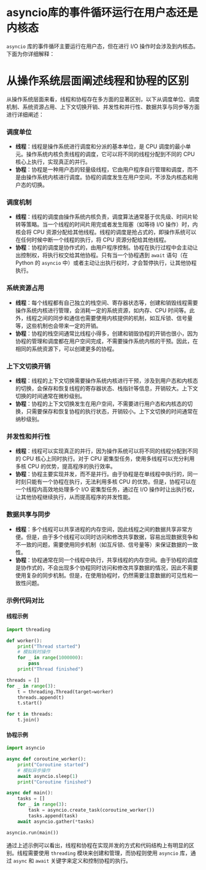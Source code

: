 # asyncio库的事件循环运行在用户态还是内核态
`asyncio` 库的事件循环主要运行在用户态，但在进行 I/O 操作时会涉及到内核态。下面为你详细解释：
# 从操作系统层面阐述线程和协程的区别
从操作系统层面来看，线程和协程存在多方面的显著区别，以下从调度单位、调度机制、系统资源占用、上下文切换开销、并发性和并行性、数据共享与同步等方面进行详细阐述：

### 调度单位
- **线程**：线程是操作系统进行调度和分派的基本单位，是 CPU 调度的最小单元。操作系统内核负责线程的调度，它可以将不同的线程分配到不同的 CPU 核心上执行，实现真正的并行。
- **协程**：协程是一种用户态的轻量级线程，它由用户程序自行管理和调度，而不是由操作系统内核进行调度。协程的调度发生在用户空间，不涉及内核态和用户态的切换。

### 调度机制
- **线程**：线程的调度由操作系统内核负责，调度算法通常基于优先级、时间片轮转等策略。当一个线程的时间片用完或者发生阻塞（如等待 I/O 操作）时，内核会将 CPU 资源分配给其他线程。线程的调度是抢占式的，即操作系统可以在任何时候中断一个线程的执行，将 CPU 资源分配给其他线程。
- **协程**：协程的调度是协作式的，由用户程序控制。协程在执行过程中会主动让出控制权，将执行权交给其他协程。只有当一个协程遇到 `await` 语句（在 Python 的 `asyncio` 中）或者主动让出执行权时，才会暂停执行，让其他协程执行。

### 系统资源占用
- **线程**：每个线程都有自己独立的栈空间、寄存器状态等，创建和销毁线程需要操作系统内核进行管理，会消耗一定的系统资源，如内存、CPU 时间等。此外，线程之间的同步和通信也需要使用内核提供的机制，如互斥锁、信号量等，这些机制也会带来一定的开销。
- **协程**：协程的栈空间通常比线程小得多，创建和销毁协程的开销也很小，因为协程的管理和调度都在用户空间完成，不需要操作系统内核的干预。因此，在相同的系统资源下，可以创建更多的协程。

### 上下文切换开销
- **线程**：线程的上下文切换需要操作系统内核进行干预，涉及到用户态和内核态的切换，会保存和恢复线程的寄存器状态、栈指针等信息，开销较大。上下文切换的时间通常在微秒级别。
- **协程**：协程的上下文切换发生在用户空间，不需要进行用户态和内核态的切换，只需要保存和恢复协程的执行状态，开销较小。上下文切换的时间通常在纳秒级别。

### 并发性和并行性
- **线程**：线程可以实现真正的并行，因为操作系统可以将不同的线程分配到不同的 CPU 核心上同时执行。对于 CPU 密集型任务，使用多线程可以充分利用多核 CPU 的优势，提高程序的执行效率。
- **协程**：协程主要实现并发，而不是并行。由于协程是在单线程中执行的，同一时刻只能有一个协程在执行，无法利用多核 CPU 的优势。但是，协程可以在一个线程内高效地处理多个 I/O 密集型任务，通过在 I/O 操作时让出执行权，让其他协程继续执行，从而提高程序的并发性能。

### 数据共享与同步
- **线程**：多个线程可以共享进程的内存空间，因此线程之间的数据共享非常方便。但是，由于多个线程可以同时访问和修改共享数据，容易出现数据竞争和不一致的问题，需要使用同步机制（如互斥锁、信号量等）来保证数据的一致性。
- **协程**：协程通常在同一个线程中执行，共享线程的内存空间。由于协程的调度是协作式的，不会出现多个协程同时访问和修改共享数据的情况，因此不需要使用复杂的同步机制。但是，在使用协程时，仍然需要注意数据的可见性和一致性问题。

### 示例代码对比
#### 线程示例
```python
import threading

def worker():
    print("Thread started")
    # 模拟耗时操作
    for _ in range(1000000):
        pass
    print("Thread finished")

threads = []
for _ in range(3):
    t = threading.Thread(target=worker)
    threads.append(t)
    t.start()

for t in threads:
    t.join()
```

#### 协程示例
```python
import asyncio

async def coroutine_worker():
    print("Coroutine started")
    # 模拟异步操作
    await asyncio.sleep(1)
    print("Coroutine finished")

async def main():
    tasks = []
    for _ in range(3):
        task = asyncio.create_task(coroutine_worker())
        tasks.append(task)
    await asyncio.gather(*tasks)

asyncio.run(main())
```

通过上述示例可以看出，线程和协程在实现并发的方式和代码结构上有明显的区别。线程需要使用 `threading` 模块来创建和管理，而协程则使用 `asyncio` 库，通过 `async` 和 `await` 关键字来定义和控制协程的执行。 

# 
